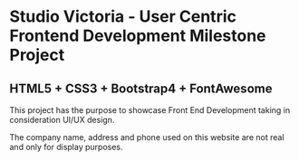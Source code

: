 # Studio Victoria - User Centric Frontend Development Milestone Project

## HTML5 + CSS3 + Bootstrap4 + FontAwesome

This project has the purpose to showcase Front End Development taking in consideration UI/UX design.

The company name, address and phone used on this website are not real and only for display purposes.


